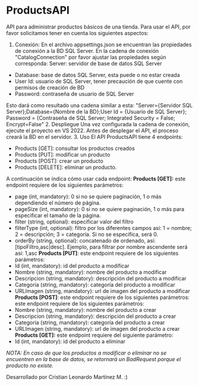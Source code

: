 # ProductsAPI
API para administrar productos básicos de una tienda.
Para usar el API, por favor solicitamos tener en cuenta los siguientes aspectos: 

1. Conexión:
En el archivo appsettings.json se encuentran las propiedades de conexión a la BD SQL Server. En la cadena de conexión "CatalogConnection" por favor ajustar las propiedades según corresponda: 
Server: servidor de base de datos SQL Server
  - Database: base de datos SQL Server, esta puede o no estar creada
  - User Id: usuario de SQL Server, tener precaución de que cuente con permisos de creación de BD
  - Password: contraseña de usuario de SQL Server

Esto dará como resultado una cadena similar a esta:
  "Server={Servidor SQL Server};Database={Nombre de la BD};User Id = {Usuario de SQL Server}; Password = {Contraseña de SQL Server; Integrated Security = False; Encrypt=False"
2. Despliegue
Una vez configurada la cadena de conexión, ejecute el proyecto en VS 2022. Antes de desplegar el API, el proceso creará la BD en el servidor.
3. Uso 
El API ProductsAPI tiene 4 endpoints:
 - Products [GET]: consultar los productos creados
 - Products [PUT]: modificar un producto
 - Products [POST]: crear un producto
 - Products [DELETE]: eliminar un producto. 

A continuación se indica cómo usar cada endpoint: 
**Products [GET]:** este endpoint requiere de los siguientes parámetros:
 - page (int, mandatory): 0 si no se quiere paginación, 1 o más dependiendo el número de página.
 - pageSize (int, mandatory): 0 si no se quiere paginación, 1 o más para especificar el tamaño de la página. 
 - filter (string, optional): especificar valor del filtro
 - filterType (int, optional): filtro por los diferentes campos así: 1 = nombre; 2 = descripción; 3 = categoría. Si no se especifica, será 0.
 - orderBy (string, optional): concatenado de ordenado, así: [tipoFiltro,asc|desc]. Ejemplo, para filtrar por nombre ascendente será así: 1,asc
**Products [PUT]**: este endpoint requiere de los siguientes parámetros:
 - Id (int, mandatory): id del producto a modificar
 - Nombre (string, mandatory): nombre del producto a modificar
 - Descripcion (string, mandatory): descripción del producto a modificar
 - Categoria (string, mandatory): categoría del producto a modificar
 - URLImagen (string, mandatory): url de imagen del producto a modificar
**Products [POST]**: este endpoint requiere de los siguientes parámetros:
este endpoint requiere de los siguientes parámetros:
 - Nombre (string, mandatory): nombre del producto a crear
 - Descripcion (string, mandatory): descripción del producto a crear
 - Categoria (string, mandatory): categoría del producto a crear
 - URLImagen (string, mandatory): url de imagen del producto a crear
 **Products [GET]:** este endpoint requiere del siguiente parámetro:
 - Id (int, mandatory): id del producto a eliminar

_NOTA: En caso de que los productos a modificar o eliminar no se encuentren en la base de datos, se retornará un BadRequest porque el producto no existe._
 
 Desarrollado por Cristian Leonardo Martínez M. :)
